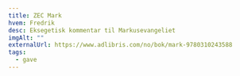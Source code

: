 ```yaml
---
title: ZEC Mark
hvem: Fredrik
desc: Eksegetisk kommentar til Markusevangeliet
imgAlt: ""
externalUrl: https://www.adlibris.com/no/bok/mark-9780310243588
tags:
  - gave
---
```


